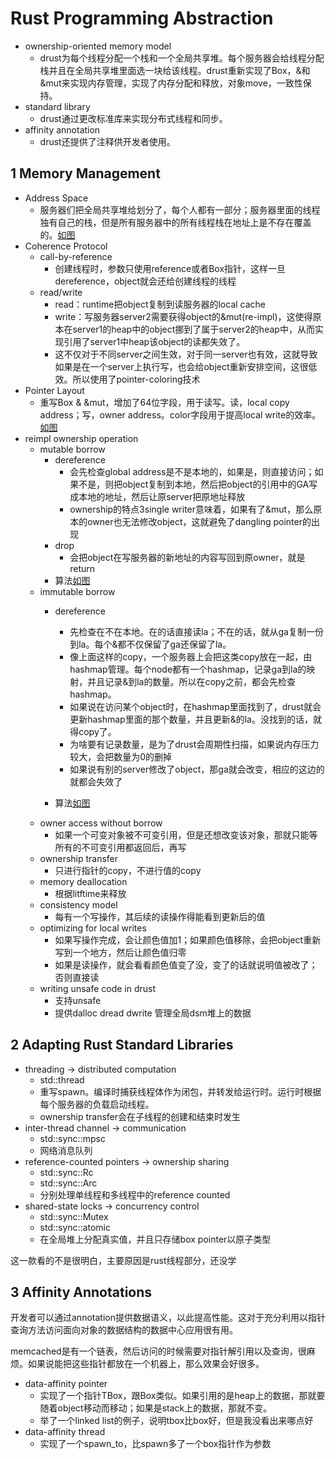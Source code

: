 # Rust Programming Abstraction

* ownership-oriented memory model
  * drust为每个线程分配一个栈和一个全局共享堆。每个服务器会给线程分配栈并且在全局共享堆里面选一块给该线程。drust重新实现了Box，&和&mut来实现内存管理，实现了内存分配和释放，对象move，一致性保持。
* standard library
  * drust通过更改标准库来实现分布式线程和同步。
* affinity annotation
  * drust还提供了注释供开发者使用。

## 1 Memory Management

* Address Space
  * 服务器们把全局共享堆给划分了，每个人都有一部分；服务器里面的线程独有自己的栈，但是所有服务器中的所有线程栈在地址上是不存在覆盖的。[如图](00-DRust-Programming-Abstraction/Address-Space.png)
* Coherence Protocol
  * call-by-reference
    * 创建线程时，参数只使用reference或者Box指针，这样一旦dereference，object就会还给创建线程的线程
  * read/write
    * read：runtime把object复制到读服务器的local cache
    * write：写服务器server2需要获得object的&mut(re-impl)，这使得原本在server1的heap中的object挪到了属于server2的heap中，从而实现引用了server1中heap该object的读都失效了。
    * 这不仅对于不同server之间生效，对于同一server也有效，这就导致如果是在一个server上执行写，也会给object重新安排空间，这很低效。所以使用了pointer-coloring技术
* Pointer Layout
  * 重写Box & &mut，增加了64位字段，用于读写。读，local copy address；写，owner address。color字段用于提高local write的效率。[如图](00-DRust-Programming-Abstraction/rust-box-&-&mut.png)
* reimpl ownership operation
  * mutable borrow
    * dereference
      * 会先检查global address是不是本地的，如果是，则直接访问；如果不是，则把object复制到本地，然后把object的引用中的GA写成本地的地址，然后让原server把原地址释放
      * ownership的特点3single writer意味着，如果有了&mut，那么原本的owner也无法修改object，这就避免了dangling pointer的出现
    * drop
      * 会把object在写服务器的新地址的内容写回到原owner，就是return
    * 算法[如图](00-DRust-Programming-Abstraction/mutable-borrow.png)
  * immutable borrow
    * dereference

      * 先检查在不在本地。在的话直接读la；不在的话，就从ga复制一份到la。每个&都不仅保留了ga还保留了la。
      * 像上面这样的copy，一个服务器上会把这类copy放在一起，由hashmap管理。每个node都有一个hashmap，记录ga到la的映射，并且记录&到la的数量。所以在copy之前，都会先检查hashmap。
      * 如果说在访问某个object时，在hashmap里面找到了，drust就会更新hashmap里面的那个数量，并且更新&的la。没找到的话，就得copy了。
      * 为啥要有记录数量，是为了drust会周期性扫描，如果说内存压力较大，会把数量为0的删掉
      * 如果说有别的server修改了object，那ga就会改变，相应的这边的就都会失效了
    * 算法[如图](00-DRust-Programming-Abstraction/mutable-borrow.png)
  * owner access without borrow
    * 如果一个可变对象被不可变引用，但是还想改变该对象，那就只能等所有的不可变引用都返回后，再写
  * ownership transfer
    * 只进行指针的copy，不进行值的copy
  * memory deallocation
    * 根据litftime来释放
  * consistency model
    * 每有一个写操作，其后续的读操作得能看到更新后的值
  * optimizing for local writes
    * 如果写操作完成，会让颜色值加1；如果颜色值移除，会把object重新写到一个地方，然后让颜色值归零
    * 如果是读操作，就会看看颜色值变了没，变了的话就说明值被改了；否则直接读
  * writing unsafe code in drust
    * 支持unsafe
    * 提供dalloc dread dwrite 管理全局dsm堆上的数据

## 2 Adapting Rust Standard Libraries

* threading -> distributed computation
  * std::thread
  * 重写spawn。编译时捕获线程体作为闭包，并转发给运行时。运行时根据每个服务器的负载启动线程。
  * ownership transfer会在子线程的创建和结束时发生
* inter-thread channel -> communication
  * std::sync::mpsc
  * 网络消息队列
* reference-counted pointers -> ownership sharing
  * std::sync::Rc
  * std::sync::Arc
  * 分别处理单线程和多线程中的reference counted
* shared-state locks -> concurrency control
  * std::sync::Mutex
  * std::sync::atomic
  * 在全局堆上分配真实值，并且只存储box pointer以原子类型

这一款看的不是很明白，主要原因是rust线程部分，还没学

## 3 Affinity Annotations

开发者可以通过annotation提供数据语义，以此提高性能。这对于充分利用以指针查询方法访问面向对象的数据结构的数据中心应用很有用。

memcached是有一个链表，然后访问的时候需要对指针解引用以及查询，很麻烦。如果说能把这些指针都放在一个机器上，那么效果会好很多。

* data-affinity pointer
  * 实现了一个指针TBox，跟Box类似。如果引用的是heap上的数据，那就要随着object移动而移动；如果是stack上的数据，那就不变。
  * 举了一个linked list的例子，说明tbox比box好，但是我没看出来哪点好
* data-affinity thread
  * 实现了一个spawn_to，比spawn多了一个box指针作为参数
